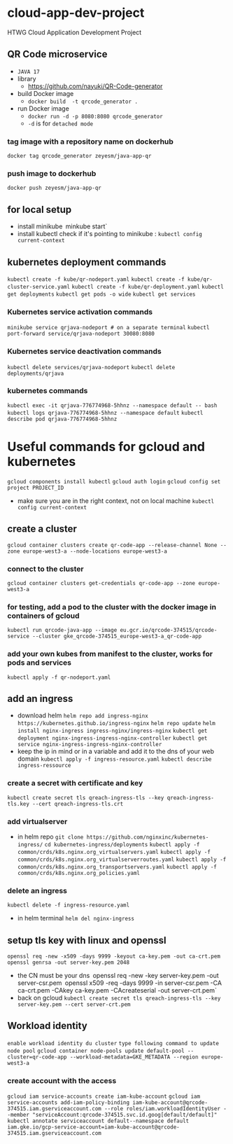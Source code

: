 # cloud-app-dev-project
HTWG Cloud Application Development Project

## QR Code microservice 
- `JAVA 17`
- library
  - https://github.com/nayuki/QR-Code-generator
- build Docker image
  - `docker build  -t qrcode_generator .`
- run Docker image
  - `docker run -d -p 8080:8080 qrcode_generator`
  - `-d` is for `detached mode`
  
### tag image with a repository name on dockerhub
`docker tag qrcode_generator zeyesm/java-app-qr`
### push image to dockerhub
`docker push zeyesm/java-app-qr`

## for local setup 
- install minikube`
`minkube start`
- install kubectl
check if it's pointing to minikube :
`kubectl config current-context` 

## kubernetes deployment commands
`kubectl create -f kube/qr-nodeport.yaml`
`kubectl create -f kube/qr-cluster-service.yaml`
`kubectl create -f kube/qr-deployment.yaml`
`kubectl get deployments`
`kubectl get pods -o wide`
`kubectl get services`

### Kubernetes service activation commands
`minikube service qrjava-nodeport # on a separate terminal`
`kubectl port-forward service/qrjava-nodeport 30080:8080`

### Kubernetes service deactivation commands
`kubectl delete services/qrjava-nodeport`
`kubectl delete deployments/qrjava`

### kubernetes commands 
`kubectl exec -it qrjava-776774968-5hhnz --namespace default -- bash`
`kubectl logs qrjava-776774968-5hhnz --namespace default`
`kubectl describe pod qrjava-776774968-5hhnz`

# Useful commands for gcloud and kubernetes
`gcloud components install kubectl`
`gcloud auth login`
`gcloud config set project PROJECT_ID`

- make sure you are in the right context, not on local machine
`kubectl config current-context`

## create a cluster 
`gcloud container clusters create qr-code-app --release-channel None --zone europe-west3-a --node-locations europe-west3-a`
### connect to the cluster
`gcloud container clusters get-credentials qr-code-app --zone europe-west3-a`

### for testing, add a pod to the cluster with the docker image in containers of gcloud
`kubectl run qrcode-java-app --image eu.gcr.io/qrcode-374515/qrcode-service --cluster gke_qrcode-374515_europe-west3-a_qr-code-app`

### add your own kubes from manifest to the cluster, works for pods and services
`kubectl apply -f qr-nodeport.yaml`

## add an ingress
- download helm
`helm repo add ingress-nginx https://kubernetes.github.io/ingress-nginx`
`helm repo update`
`helm install nginx-ingress ingress-nginx/ingress-nginx`
`kubectl get deployment nginx-ingress-ingress-nginx-controller`
`kubectl get service nginx-ingress-ingress-nginx-controller`
- keep the ip in mind or in a variable and add it to the dns of your web domain
`kubectl apply -f ingress-resource.yaml`
`kubectl describe ingress-ressource`

### create a secret with certificate and key
`kubectl create secret tls qreach-ingress-tls --key qreach-ingress-tls.key --cert qreach-ingress-tls.crt`

### add virtualserver
- in helm repo
`git clone https://github.com/nginxinc/kubernetes-ingress/`
`cd kubernetes-ingress/deployments`
`kubectl apply -f common/crds/k8s.nginx.org_virtualservers.yaml`
`kubectl apply -f common/crds/k8s.nginx.org_virtualserverroutes.yaml`
`kubectl apply -f common/crds/k8s.nginx.org_transportservers.yaml`
`kubectl apply -f common/crds/k8s.nginx.org_policies.yaml`

### delete an ingress
`kubectl delete -f ingress-resource.yaml`
- in helm terminal
`helm del nginx-ingress`

## setup tls key with linux and openssl
`openssl req -new -x509 -days 9999 -keyout ca-key.pem -out ca-crt.pem`
`openssl genrsa -out server-key.pem 2048`
- the CN must be your dns`
`openssl req -new -key server-key.pem -out server-csr.pem`
`openssl x509 -req -days 9999 -in server-csr.pem -CA ca-crt.pem -CAkey ca-key.pem -CAcreateserial -out server-crt.pem`
- back on gcloud 
`kubectl create secret tls qreach-ingress-tls --key server-key.pem --cert server-crt.pem`


## Workload identity
 `enable workload identity du cluster`
 `type following command to update node pool`
 `gcloud container node-pools update default-pool --cluster=qr-code-app --workload-metadata=GKE_METADATA --region europe-west3-a`
 ### create account with the access
 `gcloud iam service-accounts create iam-kube-account`
 `gcloud iam service-accounts add-iam-policy-binding iam-kube-account@qrcode-374515.iam.gserviceaccount.com --role roles/iam.workloadIdentityUser --member "serviceAccount:qrcode-374515.svc.id.goog[default/default]"`
`kubectl annotate serviceaccount default--namespace default iam.gke.io/gcp-service-account=iam-kube-account@qrcode-374515.iam.gserviceaccount.com`
